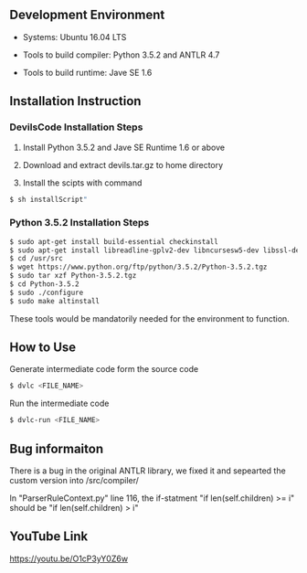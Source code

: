 ## Development Environment
 - Systems: Ubuntu 16.04 LTS

 - Tools to build compiler: Python 3.5.2 and ANTLR 4.7

 - Tools to build runtime: Jave SE 1.6

## Installation Instruction
### DevilsCode Installation Steps

1. Install Python 3.5.2 and Jave SE Runtime 1.6 or above

2. Download and extract devils.tar.gz to home directory

3. Install the scipts with command
```sh
$ sh installScript"
```

### Python 3.5.2 Installation Steps
```sh
$ sudo apt-get install build-essential checkinstall
$ sudo apt-get install libreadline-gplv2-dev libncursesw5-dev libssl-dev libsqlite3-dev tk-dev libgdbm-dev libc6-dev libbz2-dev
$ cd /usr/src
$ wget https://www.python.org/ftp/python/3.5.2/Python-3.5.2.tgz
$ sudo tar xzf Python-3.5.2.tgz
$ cd Python-3.5.2
$ sudo ./configure
$ sudo make altinstall
```
These tools would be mandatorily needed for the environment to function.


## How to Use
Generate intermediate code form the source code
```sh
$ dvlc <FILE_NAME>
```
Run the intermediate code
```sh
$ dvlc-run <FILE_NAME>
```
## Bug informaiton
There is a bug in the original ANTLR library, we fixed it and sepearted the custom version into /src/compiler/

In "ParserRuleContext.py" line 116, the if-statment "if len(self.children) >= i" should be "if len(self.children) > i" 

## YouTube Link
https://youtu.be/O1cP3yY0Z6w
